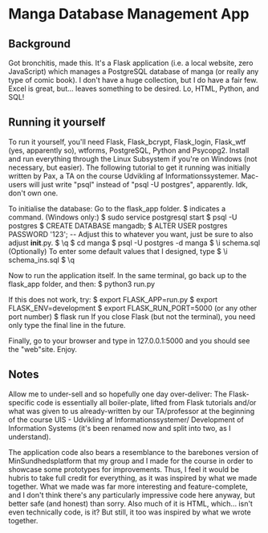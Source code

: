 # Manga Database Management App

## Background
Got bronchitis, made this.
It's a Flask application (i.e. a local website, zero JavaScript) which manages a PostgreSQL database of manga (or really any type of comic book).
I don't have a huge collection, but I do have a fair few. Excel is great, but... leaves something to be desired. Lo, HTML, Python, and SQL!

## Running it yourself
To run it yourself, you'll need Flask, Flask_bcrypt, Flask_login, Flask_wtf (yes, apparently so), wtforms, PostgreSQL, Python and
Psycopg2. Install and run everything through the Linux Subsystem if you're on Windows (not necessary, but easier).
The following tutorial to get it running was initially written by Pax, a TA on the course Udvikling af Informationssystemer.
Mac-users will just write "psql" instead of "psql -U postgres", apparently. Idk, don't own one.

To initialise the database:
Go to the flask_app folder. $ indicates a command.
(Windows only:) $ sudo service postgresql start 
$ psql -U postgres
$ CREATE DATABASE mangadb;
$ ALTER USER postgres PASSWORD '123'; -- Adjust this to whatever you want, just be sure to also adjust __init__.py.
$ \q
$ cd manga
$ psql -U postgres -d manga
$ \i schema.sql
(Optionally) To enter some default values that I designed, type
$ \i schema_ins.sql
$ \q

Now to run the application itself. In the same terminal, go back up to the flask_app folder, and then:
$ python3 run.py

If this does not work, try:
$ export FLASK_APP=run.py
$ export FLASK_ENV=development
$ export FLASK_RUN_PORT=5000   (or any other port number)
$ flask run
If you close Flask (but not the terminal), you need only type the final line in the future.

Finally, go to your browser and type in 127.0.0.1:5000 and you should see the "web"site. Enjoy.

## Notes
Allow me to under-sell and so hopefully one day over-deliver:
The Flask-specific code is essentially all boiler-plate, lifted from Flask tutorials and/or what was
given to us already-written by our TA/professor at the beginning of the course UIS - Udvikling af Informationssystemer/
Development of Information Systems (it's been renamed now and split into two, as I understand).

The application code also bears a resemblance to the barebones version of MinSundhedsplatform that my group and I made for the course
in order to showcase some prototypes for improvements. Thus, I feel it would be hubris to take full credit for everything, as
it was inspired by what we made together. What we made was far more interesting and feature-complete, and I don't think there's any
particularly impressive code here anyway, but better safe (and honest) than sorry. Also much of it is HTML, which... isn't even technically
code, is it? But still, it too was inspired by what we wrote together.